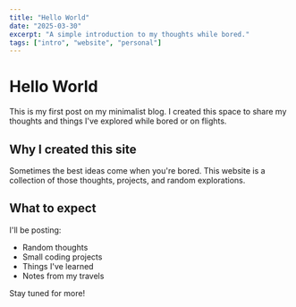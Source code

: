 ```yaml
---
title: "Hello World"
date: "2025-03-30"
excerpt: "A simple introduction to my thoughts while bored."
tags: ["intro", "website", "personal"]
---
```


# Hello World

This is my first post on my minimalist blog. I created this space to share my thoughts and things I've explored while bored or on flights.

## Why I created this site

Sometimes the best ideas come when you're bored. This website is a collection of those thoughts, projects, and random explorations.

## What to expect

I'll be posting:
- Random thoughts
- Small coding projects
- Things I've learned
- Notes from my travels

Stay tuned for more!